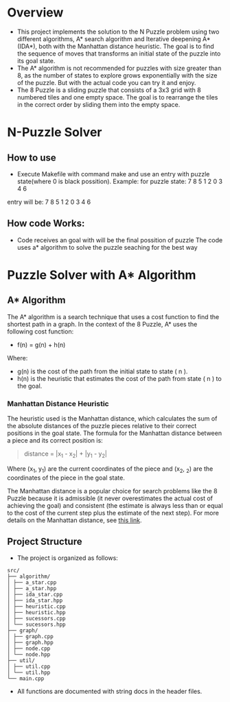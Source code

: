 # Overview

- This project implements the solution to the N Puzzle problem using two different algorithms, A* search algorithm and Iterative deepening A* (IDA*), both with the Manhattan distance heuristic. The goal is to find the sequence of moves that transforms an initial state of the puzzle into its goal state.
- The A* algorithm is not recommended for puzzles with size greater than 8, as the number of states to explore grows exponentially with the size of the puzzle. But with the actual code you can try it and enjoy.
- The 8 Puzzle is a sliding puzzle that consists of a 3x3 grid with 8 numbered tiles and one empty space. The goal is to rearrange the tiles in the correct order by sliding them into the empty space.

# N-Puzzle Solver

## How to use

- Execute Makefile with command make and use an entry with puzzle state(where 0 is black possition).
Example:
for puzzle state:
7 8 5
1 2 0
3 4 6

entry will be:
7 8 5 1 2 0 3 4 6

## How code Works:

- Code receives an goal with will be the final possition of puzzle
The code uses a* algorithm to solve the puzzle seaching for the best way

# Puzzle Solver with A* Algorithm

## A* Algorithm

The A* algorithm is a search technique that uses a cost function to find the shortest path in a graph. In the context of the 8 Puzzle, A* uses the following cost function:

- f(n) = g(n) + h(n)

Where:
- g(n) is the cost of the path from the initial state to state \( n \).
- h(n) is the heuristic that estimates the cost of the path from state \( n \) to the goal.

### Manhattan Distance Heuristic


The heuristic used is the Manhattan distance, which calculates the sum of the absolute distances of the puzzle pieces relative to their correct positions in the goal state. The formula for the Manhattan distance between a piece and its correct position is:

> distance = |x<sub>1</sub> - x<sub>2</sub>| + |y<sub>1</sub> - y<sub>2</sub>|

Where (x<sub>1</sub>, y<sub>1</sub>) are the current coordinates of the piece and (x<sub>2</sub>, <sub>2</sub>) are the coordinates of the piece in the goal state.

The Manhattan distance is a popular choice for search problems like the 8 Puzzle because it is admissible (it never overestimates the actual cost of achieving the goal) and consistent (the estimate is always less than or equal to the cost of the current step plus the estimate of the next step). For more details on the Manhattan distance, see [this link](https://www.datacamp.com/tutorial/manhattan-distance).



## Project Structure

* The project is organized as follows:

```
src/
├── algorithm/
│ ├── a_star.cpp
│ ├── a_star.hpp
│ ├── ida_star.cpp
│ ├── ida_star.hpp
│ ├── heuristic.cpp
│ ├── heuristic.hpp
│ ├── sucessors.cpp
│ └── sucessors.hpp
├── graph/
│ ├── graph.cpp
│ ├── graph.hpp
│ ├── node.cpp
│ └── node.hpp
├── util/
│ ├── util.cpp
│ └── util.hpp
└── main.cpp
```
- All functions are documented with string docs in the header files.